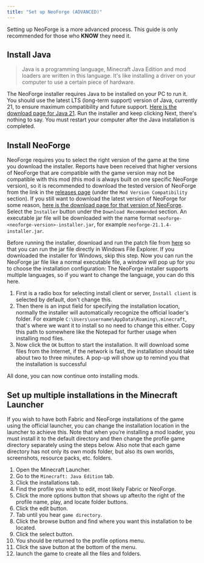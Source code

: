 ```yaml
---
title: "Set up NeoForge (ADVANCED)"
---
```


Setting up NeoForge is a more advanced process. This guide is only recommended for those who **KNOW** they need it.

## Install Java

> Java is a programming language, Minecraft Java Edition and mod loaders are written in this language.
> It's like installing a driver on your computer to use a certain piece of hardware.

The NeoForge installer requires Java to be installed on your PC to run it.
You should use the latest LTS (long-term support) version of Java, currently 21,
to ensure maximum compatibility and future support.
[Here is the download page for Java 21](https://adoptium.net/temurin/releases/?os=any&arch=x64&version=21&package=jdk).
Run the installer and keep clicking Next, there's nothing to say.
You must restart your computer after the Java installation is completed.

## Install NeoForge

NeoForge requires you to select the right version of the game at the time you download the installer.
Reports have been received that higher versions of NeoForge that are compatible with the game version may not be compatible with this mod (this mod is always built on one specific NeoForge version), so it is recommended to download the tested version of NeoForge from the link in the [releases page](https://github.com/minecraft-access/minecraft-access/releases/latest) (under the `Mod Version Compatibility` section).
If you still want to download the latest version of NeoForge for some reason, [here is the download page for that version of NeoForge](https://neoforged.net/).
Select the `Installer` button under the `Download Recommended` section.
An executable jar file will be downloaded with the name format `neoforge-<neoforge-version>-installer.jar`, for example `neoforge-21.1.4-installer.jar`.

Before running the installer, download and run the patch file from [here](https://johann.loefflmann.net/en/software/jarfix/index.html) so that you can run the jar file directly in Windows File Explorer. If you downloaded the installer for Windows, skip this step.
Now you can run the NeoForge jar file like a normal executable file, a window will pop up for you to choose the installation configuration:
The NeoForge installer supports multiple languages, so if you want to change the language, you can do this here.

1. First is a radio box for selecting install client or server, `Install client` is selected by default, don't change this.
2. Then there is an input field for specifying the installation location, normally the installer will automatically recognize the official loader's folder.
   For example `C:\Users\username\AppData\Roaming\.minecraft`, that's where we want it to install so no need to change this either.
   Copy this path to somewhere like the Notepad for further usage when installing mod files.
3. Now click the `OK` button to start the installation.
   It will download some files from the Internet, if the network is fast, the installation should take about two to three minutes.
   A pop-up will show up to remind you that the installation is successful

All done, you can now continue onto installing mods.

## Set up multiple installations in the Minecraft Launcher

If you wish
to have both Fabric and NeoForge installations of the game
using the official launcher, you can change the installation location in the launcher
to achieve this.
Note that when you’re installing a mod loader,
you must install it to the default directory
and then change the profile game directory separately using the steps below.
Also note that each game directory has not only its own mods folder,
but also its own worlds, screenshots, resource packs, etc. folders.

1. Open the Minecraft Launcher.
2. Go to the `Minecraft: Java Edition` tab.
3. Click the installations tab.
4. Find the profile you wish to edit, most likely Fabric <game version> or NeoForge.
5. Click the more options button that shows up after/to the right of the profile name, play, and locate folder buttons.
6. Click the edit button.
7. Tab until you hear `game directory`.
8. Click the browse button and find where you want this installation to be located.
9. Click the select button.
10. You should be returned to the profile options menu.
11. Click the save button at the bottom of the menu.
12. launch the game to create all the files and folders.